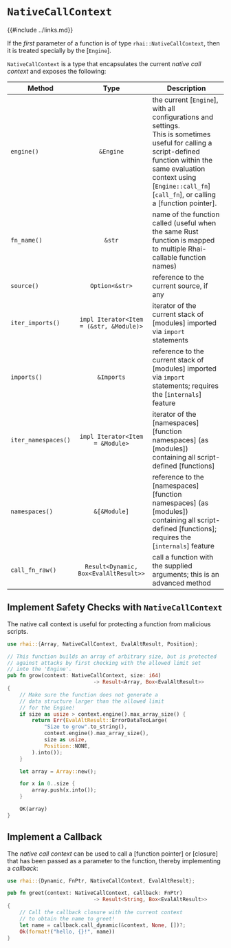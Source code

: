`NativeCallContext`
===================

{{#include ../links.md}}


If the _first_ parameter of a function is of type `rhai::NativeCallContext`, then it is treated
specially by the [`Engine`].

`NativeCallContext` is a type that encapsulates the current _native call context_ and exposes the following:

| Method              |                  Type                   | Description                                                                                                                                                                                                                                |
| ------------------- | :-------------------------------------: | ------------------------------------------------------------------------------------------------------------------------------------------------------------------------------------------------------------------------------------------ |
| `engine()`          |                `&Engine`                | the current [`Engine`], with all configurations and settings.<br/>This is sometimes useful for calling a script-defined function within the same evaluation context using [`Engine::call_fn`][`call_fn`], or calling a [function pointer]. |
| `fn_name()`         |                 `&str`                  | name of the function called (useful when the same Rust function is mapped to multiple Rhai-callable function names)                                                                                                                        |
| `source()`          |             `Option<&str>`              | reference to the current source, if any                                                                                                                                                                                                    |
| `iter_imports()`    | `impl Iterator<Item = (&str, &Module)>` | iterator of the current stack of [modules] imported via `import` statements                                                                                                                                                                |
| `imports()`         |               `&Imports`                | reference to the current stack of [modules] imported via `import` statements; requires the [`internals`] feature                                                                                                                           |
| `iter_namespaces()` |     `impl Iterator<Item = &Module>`     | iterator of the [namespaces][function namespaces] (as [modules]) containing all script-defined [functions]                                                                                                                                 |
| `namespaces()`      |              `&[&Module]`               | reference to the [namespaces][function namespaces] (as [modules]) containing all script-defined [functions]; requires the [`internals`] feature                                                                                            |
| `call_fn_raw()`     |  `Result<Dynamic, Box<EvalAltResult>>`  | call a function with the supplied arguments; this is an advanced method                                                                                                                                                                    |


Implement Safety Checks with `NativeCallContext`
-----------------------------------------------

The native call context is useful for protecting a function from malicious scripts.

```rust no_run
use rhai::{Array, NativeCallContext, EvalAltResult, Position};

// This function builds an array of arbitrary size, but is protected
// against attacks by first checking with the allowed limit set
// into the 'Engine'.
pub fn grow(context: NativeCallContext, size: i64)
                            -> Result<Array, Box<EvalAltResult>>
{
    // Make sure the function does not generate a
    // data structure larger than the allowed limit
    // for the Engine!
    if size as usize > context.engine().max_array_size() {
        return Err(EvalAltResult::ErrorDataTooLarge(
            "Size to grow".to_string(),
            context.engine().max_array_size(),
            size as usize,
            Position::NONE,
        ).into());
    }

    let array = Array::new();

    for x in 0..size {
        array.push(x.into());
    }

    OK(array)
}
```


Implement a Callback
--------------------

The _native call context_ can be used to call a [function pointer] or [closure] that has been passed
as a parameter to the function, thereby implementing a _callback_:

```rust no_run
use rhai::{Dynamic, FnPtr, NativeCallContext, EvalAltResult};

pub fn greet(context: NativeCallContext, callback: FnPtr)
                            -> Result<String, Box<EvalAltResult>>
{
    // Call the callback closure with the current context
    // to obtain the name to greet!
    let name = callback.call_dynamic(&context, None, [])?;
    Ok(format!("hello, {}!", name))
}
```
